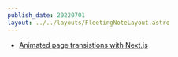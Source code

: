 ```yaml
---
publish_date: 20220701    
layout: ../../layouts/FleetingNoteLayout.astro
---
```

- [Animated page transistions with Next.js](https://letsbuildui.dev/articles/animated-page-transitions-in-nextjs)